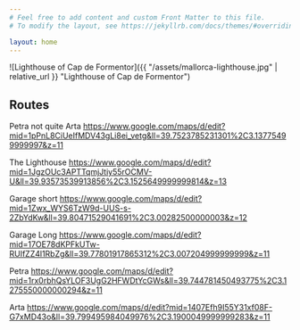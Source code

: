 ```yaml
---
# Feel free to add content and custom Front Matter to this file.
# To modify the layout, see https://jekyllrb.com/docs/themes/#overriding-theme-defaults

layout: home
---
```


![Lighthouse of Cap de Formentor]({{ "/assets/mallorca-lighthouse.jpg" | relative_url }} "Lighthouse of Cap de Formentor")


## Routes

Petra not quite Arta
https://www.google.com/maps/d/edit?mid=1pPnL8CiUeIfMDV43gLi8ei_vetg&ll=39.7523785231301%2C3.13775499999997&z=11


The Lighthouse
https://www.google.com/maps/d/edit?mid=1JgzOUc3APTTqmjJtiy55rOCMV-U&ll=39.93573539913856%2C3.1525649999999814&z=13


Garage short
https://www.google.com/maps/d/edit?mid=1Zwx_WYS6TzW9d-UUS-s-2ZbYdKw&ll=39.80471529041691%2C3.00282500000003&z=12


Garage Long
https://www.google.com/maps/d/edit?mid=17OE78dKPFkUTw-RUIfZZ4l1RbZg&ll=39.77801917865312%2C3.007204999999999&z=11


Petra
https://www.google.com/maps/d/edit?mid=1rx0rbhQsYLOF3UgG2HFWDtYcGWs&ll=39.744781450493775%2C3.1275550000000294&z=11

Arta
https://www.google.com/maps/d/edit?mid=1407Efh9I55Y31xf08F-G7xMD43o&ll=39.799495984049976%2C3.1900049999999283&z=11



